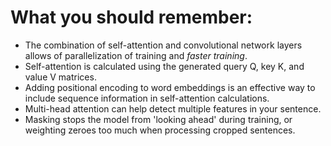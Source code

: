 # What you should remember:

- The combination of self-attention and convolutional network layers allows of parallelization of training and *faster training*.
- Self-attention is calculated using the generated query Q, key K, and value V matrices.
- Adding positional encoding to word embeddings is an effective way to include sequence information in self-attention calculations. 
- Multi-head attention can help detect multiple features in your sentence.
- Masking stops the model from 'looking ahead' during training, or weighting zeroes too much when processing cropped sentences. 